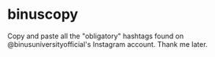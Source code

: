 # binuscopy
Copy and paste all the "obligatory" hashtags found on @binusuniversityofficial's Instagram account. Thank me later.
